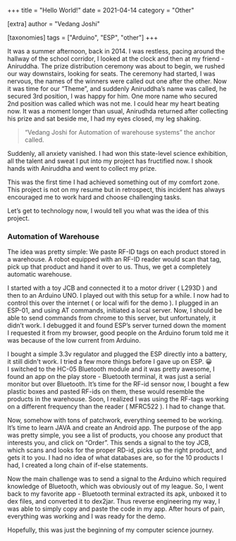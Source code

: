 +++
title = "Hello World!"
date = 2021-04-14
category = "Other"

[extra]
author = "Vedang Joshi"

[taxonomies]
tags = ["Arduino", "ESP", "other"]
+++

It was a summer afternoon, back in 2014. I was restless, pacing around the hallway of the school corridor, I looked at the clock and then at my friend - Aniruddha. The prize distribution ceremony was about to begin, we rushed our way downstairs, looking for seats. The ceremony had started, I was nervous, the names of the winners were called out one after the other. Now it was time for our “Theme”, and suddenly Aniruddha’s name was called, he secured 3rd position, I was happy for him. One more name who secured 2nd position was called which was not me. I could hear my heart beating now. It was a moment longer than usual, Anirudhda returned after collecting his prize and sat beside me, I had my eyes closed, my leg shaking.  

> “Vedang Joshi for Automation of warehouse systems” the anchor called.  

Suddenly, all anxiety vanished. I had won this state-level science exhibition, all the talent and sweat I put into my project has fructified now. I shook hands with Aniruddha and went to collect my prize.  

This was the first time I had achieved something out of my comfort zone. This project is not on my resume but in retrospect, this incident has always encouraged me to work hard and choose challenging tasks.  

Let’s get to technology now, I would tell you what was the idea of this project.

### Automation of Warehouse

The idea was pretty simple: We paste RF-ID tags on each product stored in a warehouse. A robot equipped with an RF-ID reader would scan that tag, pick up that product and hand it over to us. Thus, we get a completely automatic warehouse.

I started with a toy JCB and connected it to a motor driver ( L293D ) and then to an Arduino UNO. I played out with this setup for a while. I now had to control this over the internet ( or local wifi for the demo ). I plugged in an ESP-01, and using AT commands, initiated a local server. Now, I should be able to send commands from chrome to this server, but unfortunately, it didn’t work. I debugged it and found ESP’s server turned down the moment I requested it from my browser, good people on the Arduino forum told me it was because of the low current from Arduino.  

I bought a simple 3.3v regulator and plugged the ESP directly into a battery, it still didn't work. I tried a few more things before I gave up on ESP. :grinning:	
I switched to the HC-05 Bluetooth module and it was pretty awesome, I found an app on the play store - Bluetooth terminal, it was just a serial monitor but over Bluetooth. It’s time for the RF-id sensor now,  I bought a few plastic boxes and pasted RF-ids on them, these would resemble the products in the warehouse. Soon, I realized I was using the RF-tags working on a different frequency than the reader ( MFRC522 ). I had to change that.  

Now, somehow with tons of patchwork, everything seemed to be working. It’s time to learn JAVA and create an Android app. The purpose of the app was pretty simple, you see a list of products, you choose any product that interests you, and click on “Order”. This sends a signal to the toy JCB, which scans and looks for the proper RD-id, picks up the right product, and gets it to you. I had no idea of what databases are, so for the 10 products I had, I created a long chain of if-else statements.  

Now the main challenge was to send a signal to the Arduino which required knowledge of Bluetooth, which was obviously out of my league. So, I went back to my favorite app - Bluetooth terminal extracted its apk, unboxed it to dex files, and converted it to dex2jar. Thus reverse engineering my way, I was able to simply copy and paste the code in my app.  After hours of pain, everything was working and I was ready for the demo.  

Hopefully, this was just the beginning of my computer science journey.  
